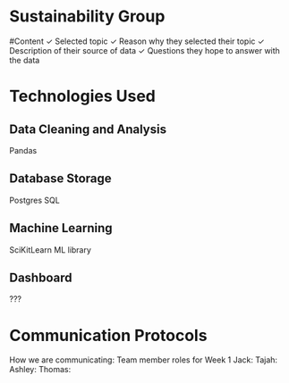# Sustainability Group 

#Content
✓ Selected topic 
✓ Reason why they selected their topic 
✓ Description of their source of data 
✓ Questions they hope to answer with the data


# Technologies Used
## Data Cleaning and Analysis
Pandas 

## Database Storage
Postgres SQL

## Machine Learning
SciKitLearn ML library 

## Dashboard
???

# Communication Protocols 
How we are communicating:
Team member roles for Week 1
Jack: 
Tajah: 
Ashley: 
Thomas: 

